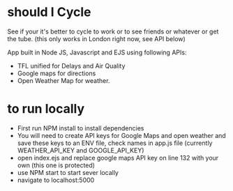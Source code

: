 # should I Cycle

See if your it's better to cycle to work or to see friends or whatever or get the tube. (this only works in London right now, see API below)

App built in Node JS, Javascript and EJS using following APIs:
- TFL unified for Delays and Air Quality
- Google maps for directions
- Open Weather Map for weather. 

# to run locally

- First run NPM install to install dependencies
- You will need to create API keys for Google Maps and open weather and save these keys to an ENV file, check names in app.js file (currently WEATHER_API_KEY and GOOGLE_API_KEY)
- open index.ejs and replace google maps API key on line 132 with your own (this one is protected)
- use NPM start to start sever locally
- navigate to localhost:5000 
